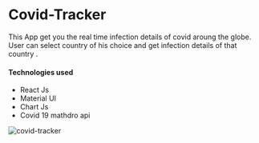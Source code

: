 # Covid-Tracker
This App get you the real time infection details of covid aroung the globe.
User can select country of his choice and get infection details of that country .

#### Technologies used
* React Js
* Material UI
* Chart Js
* Covid 19 mathdro api


![covid-tracker ](https://user-images.githubusercontent.com/69053657/114276811-53b04e80-99f6-11eb-8a7f-8f394e1c5352.gif)




